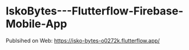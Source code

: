 # IskoBytes---Flutterflow-Firebase-Mobile-App

Publsihed on Web:
https://isko-bytes-o0272k.flutterflow.app/
